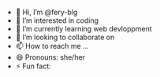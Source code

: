 - 👋 Hi, I’m @fery-blg
- 👀 I’m interested in coding 
- 🌱 I’m currently learning web devloppment
- 💞️ I’m looking to collaborate on 
- 📫 How to reach me ...
- 😄 Pronouns: she/her
- ⚡ Fun fact: 

<!---
fery-blg/fery-blg is a ✨ special ✨ repository because its `README.md` (this file) appears on your GitHub profile.
You can click the Preview link to take a look at your changes.
--->
